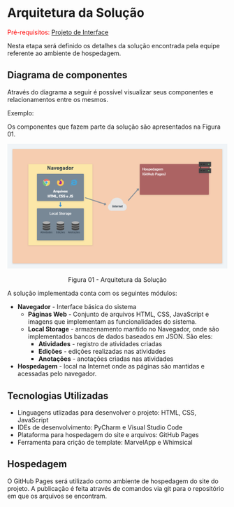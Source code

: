 # Arquitetura da Solução

<span style="color:red">Pré-requisitos: <a href="3-Projeto de Interface.md"> Projeto de Interface</a></span>

Nesta etapa será definido os detalhes da solução encontrada pela equipe referente ao ambiente de hospedagem.

## Diagrama de componentes

Através do diagrama a seguir é possível visualizar seus componentes e relacionamentos entre os mesmos.

Exemplo: 

Os componentes que fazem parte da solução são apresentados na Figura 01.

![Diagrama de Componentes](img/componentes.png)
<center>Figura 01 - Arquitetura da Solução</center>

A solução implementada conta com os seguintes módulos:
- **Navegador** - Interface básica do sistema  
  - **Páginas Web** - Conjunto de arquivos HTML, CSS, JavaScript e imagens que implementam as funcionalidades do sistema.
   - **Local Storage** - armazenamento mantido no Navegador, onde são implementados bancos de dados baseados em JSON. São eles: 
     - **Atividades** - registro de atividades criadas
     - **Edições** - edições realizadas nas atividades
     - **Anotações** - anotações criadas nas atividades
 - **Hospedagem** - local na Internet onde as páginas são mantidas e acessadas pelo navegador. 


## Tecnologias Utilizadas

- Linguagens utlizadas para desenvolver o projeto: HTML, CSS, JavaScript
- IDEs de desenvolvimento: PyCharm e Visual Studio Code
- Plataforma para hospedagem do site e arquivos: GitHub Pages
- Ferramenta para crição de template: MarvelApp e Whimsical


## Hospedagem

O GitHub Pages será utilizado como ambiente de hospedagem do site do projeto. A publicação é feita através de comandos via git para o repositório em que os arquivos se encontram.
